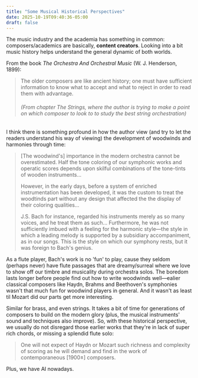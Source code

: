```yaml
---
title: "Some Musical Historical Perspectives"
date: 2025-10-19T09:40:36-05:00
draft: false
---
```


The music industry and the academia has something in common: composers/academics are basically, **content creators**. Looking into a bit music history helps understand the general dynamic of both worlds.

From the book *The Orchestra And Orchestral Music* (W. J. Henderson, 1899):

> The older composers are like ancient history; one must have sufficient information to know what to accept and what to reject in order to read them with advantage. 
>
> ###### (From chapter *The Strings*, where the author is trying to make a point on which composer to look to to study the best string orchestration)

I think there is something profound in how the author view (and try to let the readers understand his way of viewing) the development of woodwinds and harmonies through time:

> [The woodwind's] importance in the modern orchestra cannot be overestimated. Half the tone coloring of our symphonic works and operatic scores depends upon skilful combinations of the tone-tints of wooden instruments...
>
> However, in the early days, before a system of enriched instrumentation has been developed, it was the custom to treat the woodtinds part without any design that affected the the display of their coloring qualities... 
>
> J.S. Bach for instance, regarded his instruments merely as so many voices, and he treat them as such... Furthermore, he was not sufficiently imbued with a feeling for the harmonic style—the style in which a leading melody is supported by a subsidiary accompaniment, as in our songs. This is the style on which our symphony rests, but it was foreign to Bach's genius.

As a flute player, Bach's work is no 'fun' to play, cause they seldom (perhaps never) have flute passages that are dreamy/surreal where we love to show off our timbre and musicality during orchestra solos. The boredom lasts longer before people find out how to write woodwinds well—ealier classical composers like Haydn, Brahms and Beethoven's symphonies wasn't that much fun for woodwind players in general. And it wasn't as least til Mozart did our parts get more interesting. 

Similar for brass, and even strings. It takes a bit of time for generations of composers to build on the modern glory (plus, the musical instruments' sound and techniques also improve). So, with these historical perspective, we usually do not disregard those earlier works that they're in lack of super rich chords, or missing a splendid flute solo:

> One will not expect of Haydn or Mozart such richness and complexity of scoring as he will demand and find in the work of contemporaneous [1900±] composers.

Plus, we have AI nowadays.
